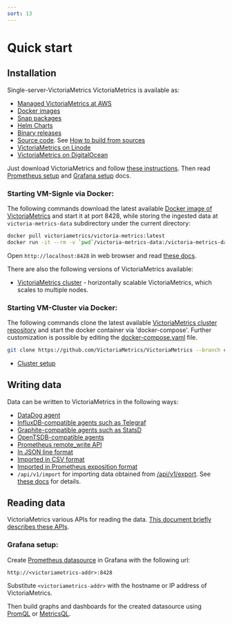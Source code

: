 ```yaml
---
sort: 13
---
```


# Quick start

## Installation

Single-server-VictoriaMetrics VictoriaMetrics is available as:

* [Managed VictoriaMetrics at AWS](https://aws.amazon.com/marketplace/pp/prodview-4tbfq5icmbmyc)
* [Docker images](https://hub.docker.com/r/victoriametrics/victoria-metrics/) 
* [Snap packages](https://snapcraft.io/victoriametrics)
* [Helm Charts](https://github.com/VictoriaMetrics/helm-charts#list-of-charts)
* [Binary releases](https://github.com/VictoriaMetrics/VictoriaMetrics/releases)
* [Source code](https://github.com/VictoriaMetrics/VictoriaMetrics). See [How to build from sources](https://docs.victoriametrics.com/Single-server-VictoriaMetrics.html#how-to-build-from-sources)
* [VictoriaMetrics on Linode](https://www.linode.com/marketplace/apps/victoriametrics/victoriametrics/)
* [VictoriaMetrics on DigitalOcean](https://marketplace.digitalocean.com/apps/victoriametrics-single)

Just download VictoriaMetrics and follow [these instructions](https://docs.victoriametrics.com/Single-server-VictoriaMetrics.html#how-to-start-victoriametrics).
Then read [Prometheus setup](https://docs.victoriametrics.com/Single-server-VictoriaMetrics.html#prometheus-setup) and [Grafana setup](https://docs.victoriametrics.com/Single-server-VictoriaMetrics.html#grafana-setup) docs.

### Starting VM-Signle via Docker:

The following commands download the latest available [Docker image of VictoriaMetrics](https://hub.docker.com/r/victoriametrics/victoria-metrics) and start it at port 8428, while storing the ingested data at `victoria-metrics-data` subdirectory under the current directory:

```bash
docker pull victoriametrics/victoria-metrics:latest
docker run -it --rm -v `pwd`/victoria-metrics-data:/victoria-metrics-data -p 8428:8428 victoriametrics/victoria-metrics:latest
```

Open `http://localhost:8428` in web browser and read [these docs](https://docs.victoriametrics.com/#operation).

There are also the following versions of VictoriaMetrics available:

* [VictoriaMetrics cluster](https://docs.victoriametrics.com/Cluster-VictoriaMetrics.html) - horizontally scalable VictoriaMetrics, which scales to multiple nodes.

### Starting VM-Cluster via Docker:

The following commands clone the latest available [VictoriaMetrics cluster repository](https://github.com/VictoriaMetrics/VictoriaMetrics/tree/cluster) and start the docker container via 'docker-compose'. Further customization is possible by editing the [docker-compose.yaml](https://github.com/VictoriaMetrics/VictoriaMetrics/blob/cluster/deployment/docker/docker-compose.yml) file.

```bash
git clone https://github.com/VictoriaMetrics/VictoriaMetrics --branch cluster && cd VictoriaMetrics/deployment/docker && docker-compose up
```

* [Cluster setup](https://docs.victoriametrics.com/Cluster-VictoriaMetrics.html#cluster-setup)

## Writing data

Data can be written to VictoriaMetrics in the following ways:

* [DataDog agent](https://docs.victoriametrics.com/Single-server-VictoriaMetrics.html#how-to-send-data-from-datadog-agent)
* [InfluxDB-compatible agents such as Telegraf](https://docs.victoriametrics.com/Single-server-VictoriaMetrics.html#how-to-send-data-from-influxdb-compatible-agents-such-as-telegraf)
* [Graphite-compatible agents such as StatsD](https://docs.victoriametrics.com/Single-server-VictoriaMetrics.html#how-to-send-data-from-graphite-compatible-agents-such-as-statsd)
* [OpenTSDB-compatible agents](https://docs.victoriametrics.com/Single-server-VictoriaMetrics.html#how-to-send-data-from-opentsdb-compatible-agents)
* [Prometheus remote_write API](https://prometheus.io/docs/prometheus/latest/configuration/configuration/#remote_write)
* [In JSON line format](https://docs.victoriametrics.com/Single-server-VictoriaMetrics.html#how-to-import-data-in-json-line-format)
* [Imported in CSV format](https://docs.victoriametrics.com/Single-server-VictoriaMetrics.html#how-to-import-csv-data)
* [Imported in Prometheus exposition format](https://docs.victoriametrics.com/Single-server-VictoriaMetrics.html#how-to-import-data-in-prometheus-exposition-format)
* `/api/v1/import` for importing data obtained from [/api/v1/export](https://docs.victoriametrics.com/Single-server-VictoriaMetrics.html#how-to-export-data-in-json-line-format).
 See [these docs](https://docs.victoriametrics.com/Single-server-VictoriaMetrics.html#how-to-import-data-in-json-line-format) for details.

## Reading data

VictoriaMetrics various APIs for reading the data. [This document briefly describes these APIs](https://docs.victoriametrics.com/url-examples.html).

### Grafana setup:

Create [Prometheus datasource](http://docs.grafana.org/features/datasources/prometheus/) in Grafana with the following url:

```url
http://<victoriametrics-addr>:8428
```

Substitute `<victoriametrics-addr>` with the hostname or IP address of VictoriaMetrics.

Then build graphs and dashboards for the created datasource using [PromQL](https://prometheus.io/docs/prometheus/latest/querying/basics/) or [MetricsQL](https://docs.victoriametrics.com/MetricsQL.html).
